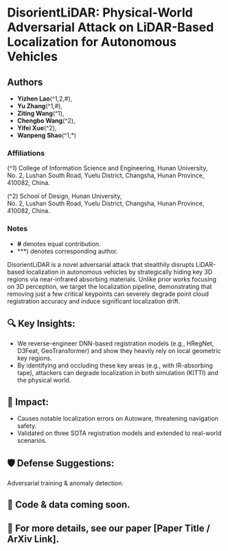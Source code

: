 # DisorientLiDAR: Physical-World Adversarial Attack on LiDAR-Based Localization for Autonomous Vehicles
## Authors

- **Yizhen Lao**\(^1,2,#\),  
- **Yu Zhang**\(^1,#\),  
- **Ziting Wang**\(^1\),  
- **Chengbo Wang**\(^2\),  
- **Yifei Xue**\(^2\),  
- **Wanpeng Shao**\(^1,*\)

### Affiliations

\(^1\) College of Information Science and Engineering, Hunan University,  
No. 2, Lushan South Road, Yuelu District, Changsha, Hunan Province, 410082, China.

\(^2\) School of Design, Hunan University,  
No. 2, Lushan South Road, Yuelu District, Changsha, Hunan Province, 410082, China.

### Notes

- **#** denotes equal contribution.
- ***\) denotes corresponding author.
  
DisorientLiDAR is a novel adversarial attack that stealthily disrupts LiDAR-based localization in autonomous vehicles by strategically hiding key 3D regions via near-infrared absorbing materials. Unlike prior works focusing on 3D perception, we target the localization pipeline, demonstrating that removing just a few critical keypoints can severely degrade point cloud registration accuracy and induce significant localization drift.

## 🔍 Key Insights:

- We reverse-engineer DNN-based registration models (e.g., HRegNet, D3Feat, GeoTransformer) and show they heavily rely on local geometric key regions.
- By identifying and occluding these key areas (e.g., with IR-absorbing tape), attackers can degrade localization in both simulation (KITTI) and the physical world.

## 🚗 Impact:

- Causes notable localization errors on Autoware, threatening navigation safety.
- Validated on three SOTA registration models and extended to real-world scenarios.

## 🛡️ Defense Suggestions:
Adversarial training & anomaly detection.

## 📂 Code & data coming soon.

## 🔗 For more details, see our paper [Paper Title / ArXiv Link].
